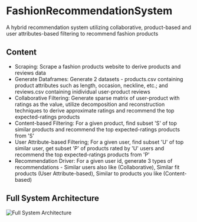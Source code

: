 # FashionRecommendationSystem
A hybrid recommendation system utilizing collaborative, product-based and user attributes-based filtering to recommend fashion products

## Content
- Scraping: Scrape a fashion products website to derive products and reviews data
- Generate Dataframes: Generate 2 datasets - products.csv containing product attributes such as length, occasion, neckline, etc.; and reviews.csv containing inidividual user-product reviews
- Collaborative Filtering: Generate sparse matrix of user-product with ratings as the value, utilize decomposition and reconstruction techniques to derive approximate ratings and recommend the top expected-ratings products
- Content-based Filtering: For a given product, find subset 'S' of top similar products and recommend the top expected-ratings products from 'S'
- User Attribute-based Filtering; For a given user, find subset 'U' of top similar user, get subset 'P' of products rated by 'U' users and recommend the top expected-ratings products from 'P'
- Recommendation Driver: For a given user id, generate 3 types of recommendations - Similar users also like (Collaborative), Similar fit products (User Attribute-based), Similar to products you like (Content-based)

## Full System Architecture
![Full System Architecture](https://github.com/HarshVBhatt/FashionRecommendationSystem/assets/69580380/90570b99-83a1-4a06-9dbe-2bafe57cb952)


